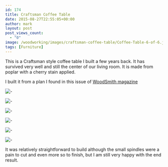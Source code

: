 ```yaml
---
id: 174
title: Craftsman Coffee Table
date: 2015-08-27T22:55:05+00:00
author: mark
layout: post
post_views_count:
  - "0"
image: /woodworking/images/craftsman-coffee-table/Coffee-Table-6-of-6.jpg
tags: [Furniture]
---
```


This is a Craftsman style coffee table I built a few years back. It has survived very well and still the center of our living room. It is made from poplar with a cherry stain applied.

I built it from a plan I found in this issue of [WoodSmith magazine](https://amzn.to/1hJ9Kfy)

![-](images/craftsman-coffee-table/Coffee-Table-6-of-6.jpg)

![-](images/craftsman-coffee-table/Coffee-Table-5-of-6.jpg)

![-](images/craftsman-coffee-table/Coffee-Table-4-of-6.jpg)

![-](images/craftsman-coffee-table/Coffee-Table-3-of-6.jpg)

![-](images/craftsman-coffee-table/Coffee-Table-2-of-6.jpg)

![-](images/craftsman-coffee-table/Coffee-Table-1-of-6.jpg)

It was relatively straightforward to build although the small spindles were a pain to cut and even more so to finish, but I am still very happy with the end result.
